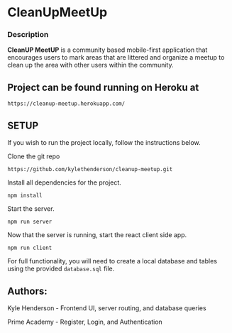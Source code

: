 # CleanUpMeetUp

### Description

**CleanUP MeetUP** is a community based mobile-first application that encourages users to mark areas that are littered and organize a meetup to clean up the area with other users within the community.

## Project can be found running on Heroku at

```
https://cleanup-meetup.herokuapp.com/
```


## SETUP

If you wish to run the project locally, follow the instructions below.

Clone the git repo

    https://github.com/kylethenderson/cleanup-meetup.git

Install all dependencies for the project.

```
npm install
```

Start the server.

```
npm run server
```

Now that the server is running, start the react client side app.

```
npm run client
```

For full functionality, you will need to create a local database and tables using the provided `database.sql` file. 

## Authors:

Kyle Henderson - Frontend UI, server routing, and database queries

Prime Academy - Register, Login, and Authentication

